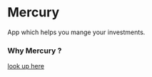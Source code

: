 # Mercury
App which helps you mange your investments.

### Why Mercury ?
[look up here](https://en.wikipedia.org/wiki/Mercury_(mythology))
